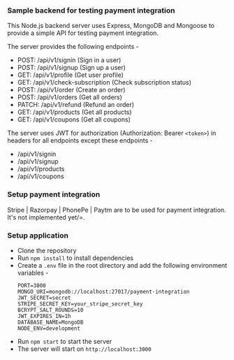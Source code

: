 ### Sample backend for testing payment integration

This Node.js backend server uses Express, MongoDB and Mongoose to provide a simple API for testing payment integration.

The server provides the following endpoints -

- POST: /api/v1/signin (Sign in a user)
- POST: /api/v1/signup (Sign up a user)
- GET: /api/v1/profile (Get user profile)
- GET: /api/v1/check-subscription (Check subscription status)
- POST: /api/v1/order (Create an order)
- POST: /api/v1/orders (Get all orders)
- PATCH: /api/v1/refund (Refund an order)
- GET: /api/v1/products (Get all products)
- GET: /api/v1/coupons (Get all coupons)

The server uses JWT for authorization (Authorization: Bearer `<token>`) in headers for all endpoints except these endpoints -

- /api/v1/signin
- /api/v1/signup
- /api/v1/products
- /api/v1/coupons

### Setup payment integration

Stripe | Razorpay | PhonePe | Paytm are to be used for payment integration. It's not implemented yet/=.

### Setup application

- Clone the repository
- Run `npm install` to install dependencies
- Create a `.env` file in the root directory and add the following environment variables -
  ```
  PORT=3000
  MONGO_URI=mongodb://localhost:27017/payment-integration
  JWT_SECRET=secret
  STRIPE_SECRET_KEY=your_stripe_secret_key
  BCRYPT_SALT_ROUNDS=10
  JWT_EXPIRES_IN=1h
  DATABASE_NAME=MongoDB
  NODE_ENV=development
  ```
- Run `npm start` to start the server
- The server will start on `http://localhost:3000`
